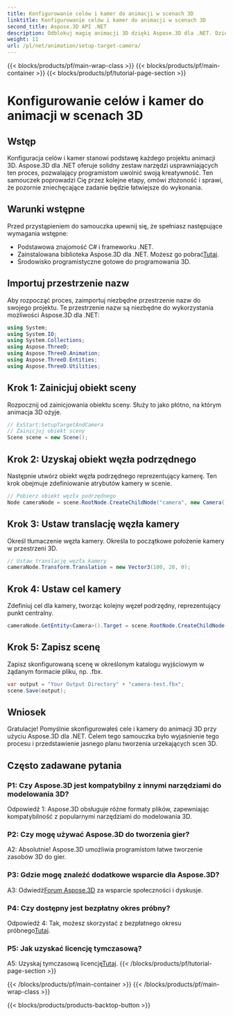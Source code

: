 ```yaml
---
title: Konfigurowanie celów i kamer do animacji w scenach 3D
linktitle: Konfigurowanie celów i kamer do animacji w scenach 3D
second_title: Aspose.3D API .NET
description: Odblokuj magię animacji 3D dzięki Aspose.3D dla .NET. Dzięki temu obszernemu samouczkowi możesz łatwo konfigurować cele i kamery.
weight: 11
url: /pl/net/animation/setup-target-camera/
---
```


{{< blocks/products/pf/main-wrap-class >}}
{{< blocks/products/pf/main-container >}}
{{< blocks/products/pf/tutorial-page-section >}}

# Konfigurowanie celów i kamer do animacji w scenach 3D

## Wstęp

Konfiguracja celów i kamer stanowi podstawę każdego projektu animacji 3D. Aspose.3D dla .NET oferuje solidny zestaw narzędzi usprawniających ten proces, pozwalający programistom uwolnić swoją kreatywność. Ten samouczek poprowadzi Cię przez kolejne etapy, omówi złożoność i sprawi, że pozornie zniechęcające zadanie będzie łatwiejsze do wykonania.

## Warunki wstępne

Przed przystąpieniem do samouczka upewnij się, że spełniasz następujące wymagania wstępne:

- Podstawowa znajomość C# i frameworku .NET.
-  Zainstalowana biblioteka Aspose.3D dla .NET. Możesz go pobrać[Tutaj](https://releases.aspose.com/3d/net/).
- Środowisko programistyczne gotowe do programowania 3D.

## Importuj przestrzenie nazw

Aby rozpocząć proces, zaimportuj niezbędne przestrzenie nazw do swojego projektu. Te przestrzenie nazw są niezbędne do wykorzystania możliwości Aspose.3D dla .NET:

```csharp
using System;
using System.IO;
using System.Collections;
using Aspose.ThreeD;
using Aspose.ThreeD.Animation;
using Aspose.ThreeD.Entities;
using Aspose.ThreeD.Utilities;
```

## Krok 1: Zainicjuj obiekt sceny

Rozpocznij od zainicjowania obiektu sceny. Służy to jako płótno, na którym animacja 3D ożyje.

```csharp
// ExStart:SetupTargetAndCamera
// Zainicjuj obiekt sceny
Scene scene = new Scene();
```

## Krok 2: Uzyskaj obiekt węzła podrzędnego

Następnie utwórz obiekt węzła podrzędnego reprezentujący kamerę. Ten krok obejmuje zdefiniowanie atrybutów kamery w scenie.

```csharp
// Pobierz obiekt węzła podrzędnego
Node cameraNode = scene.RootNode.CreateChildNode("camera", new Camera());
```

## Krok 3: Ustaw translację węzła kamery

Określ tłumaczenie węzła kamery. Określa to początkowe położenie kamery w przestrzeni 3D.

```csharp
// Ustaw translację węzła kamery
cameraNode.Transform.Translation = new Vector3(100, 20, 0);
```

## Krok 4: Ustaw cel kamery

Zdefiniuj cel dla kamery, tworząc kolejny węzeł podrzędny, reprezentujący punkt centralny.

```csharp
cameraNode.GetEntity<Camera>().Target = scene.RootNode.CreateChildNode("target");
```

## Krok 5: Zapisz scenę

Zapisz skonfigurowaną scenę w określonym katalogu wyjściowym w żądanym formacie pliku, np. .fbx.

```csharp
var output = "Your Output Directory" + "camera-test.fbx";
scene.Save(output);
```

## Wniosek

Gratulacje! Pomyślnie skonfigurowałeś cele i kamery do animacji 3D przy użyciu Aspose.3D dla .NET. Celem tego samouczka było wyjaśnienie tego procesu i przedstawienie jasnego planu tworzenia urzekających scen 3D.

## Często zadawane pytania

### P1: Czy Aspose.3D jest kompatybilny z innymi narzędziami do modelowania 3D?

Odpowiedź 1: Aspose.3D obsługuje różne formaty plików, zapewniając kompatybilność z popularnymi narzędziami do modelowania 3D.

### P2: Czy mogę używać Aspose.3D do tworzenia gier?

A2: Absolutnie! Aspose.3D umożliwia programistom łatwe tworzenie zasobów 3D do gier.

### P3: Gdzie mogę znaleźć dodatkowe wsparcie dla Aspose.3D?

 A3: Odwiedź[Forum Aspose.3D](https://forum.aspose.com/c/3d/18) za wsparcie społeczności i dyskusje.

### P4: Czy dostępny jest bezpłatny okres próbny?

Odpowiedź 4: Tak, możesz skorzystać z bezpłatnego okresu próbnego[Tutaj](https://releases.aspose.com/).

### P5: Jak uzyskać licencję tymczasową?

 A5: Uzyskaj tymczasową licencję[Tutaj](https://purchase.aspose.com/temporary-license/).
{{< /blocks/products/pf/tutorial-page-section >}}

{{< /blocks/products/pf/main-container >}}
{{< /blocks/products/pf/main-wrap-class >}}

{{< blocks/products/products-backtop-button >}}
